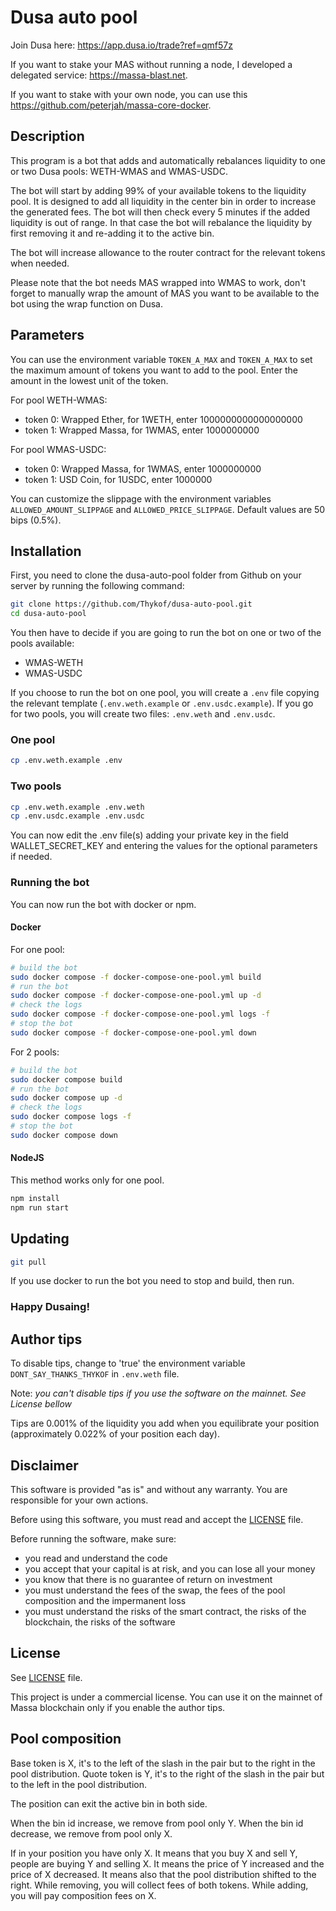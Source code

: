 # Dusa auto pool

Join Dusa here: <https://app.dusa.io/trade?ref=qmf57z>

If you want to stake your MAS without running a node, I developed a delegated service: <https://massa-blast.net>.

If you want to stake with your own node, you can use this <https://github.com/peterjah/massa-core-docker>.

## Description

This program is a bot that adds and automatically rebalances liquidity to one or two Dusa pools: WETH-WMAS and WMAS-USDC.

The bot will start by adding 99% of your available tokens to the liquidity pool. It is designed to add all liquidity in
the center bin in order to increase the generated fees. The bot will then check every 5 minutes if the added liquidity
is out of range. In that case the bot will rebalance the liquidity by first removing it and re-adding it to the active
bin.

The bot will increase allowance to the router contract for the relevant tokens when needed.

Please note that the bot needs MAS wrapped into WMAS to work, don't forget to manually wrap the amount of MAS you want
to be available to the bot using the wrap function on Dusa.

## Parameters

You can use the environment variable `TOKEN_A_MAX` and `TOKEN_A_MAX` to set the maximum amount of tokens you want to add to the pool. Enter the amount in the lowest unit of the token.

For pool WETH-WMAS:

- token 0: Wrapped Ether, for 1WETH, enter 1000000000000000000
- token 1: Wrapped Massa, for 1WMAS, enter 1000000000

For pool WMAS-USDC:

- token 0: Wrapped Massa, for 1WMAS, enter 1000000000
- token 1: USD Coin, for 1USDC, enter 1000000

You can customize the slippage with the environment variables `ALLOWED_AMOUNT_SLIPPAGE` and `ALLOWED_PRICE_SLIPPAGE`.
Default values are 50 bips (0.5%).

## Installation

First, you need to clone the dusa-auto-pool folder from Github on your server by running the following command:

```bash
git clone https://github.com/Thykof/dusa-auto-pool.git
cd dusa-auto-pool
```

You then have to decide if you are going to run the bot on one or two of the pools available:

- WMAS-WETH
- WMAS-USDC

If you choose to run the bot on one pool, you will create a `.env` file copying the relevant template
(`.env.weth.example` or `.env.usdc.example`). If you go for two pools, you will create two files: `.env.weth` and
`.env.usdc`.

### One pool

```bash
cp .env.weth.example .env
```

### Two pools

```bash
cp .env.weth.example .env.weth
cp .env.usdc.example .env.usdc
```

You can now edit the .env file(s) adding your private key in the field WALLET_SECRET_KEY and entering the values for the
optional parameters if needed.

### Running the bot

You can now run the bot with docker or npm.

#### Docker

For one pool:

```bash
# build the bot
sudo docker compose -f docker-compose-one-pool.yml build
# run the bot
sudo docker compose -f docker-compose-one-pool.yml up -d
# check the logs
sudo docker compose -f docker-compose-one-pool.yml logs -f
# stop the bot
sudo docker compose -f docker-compose-one-pool.yml down
```

For 2 pools:

```bash
# build the bot
sudo docker compose build
# run the bot
sudo docker compose up -d
# check the logs
sudo docker compose logs -f
# stop the bot
sudo docker compose down
```

#### NodeJS

This method works only for one pool.

```bash
npm install
npm run start
```

## Updating

```bash
git pull
```

If you use docker to run the bot you need to stop and build, then run.

### **Happy Dusaing!**

## Author tips

To disable tips, change to 'true' the environment variable `DONT_SAY_THANKS_THYKOF` in `.env.weth` file.

Note: *you can't disable tips if you use the software on the mainnet. See License bellow*

Tips are 0.001% of the liquidity you add when you equilibrate your position (approximately 0.022% of your position each day).

## Disclaimer

This software is provided "as is" and without any warranty. You are responsible for your own actions.

Before using this software, you must read and accept the [LICENSE](LICENSE) file.

Before running the software, make sure:

- you read and understand the code
- you accept that your capital is at risk, and you can lose all your money
- you know that there is no guarantee of return on investment
- you must understand the fees of the swap, the fees of the pool composition and the impermanent loss
- you must understand the risks of the smart contract, the risks of the blockchain, the risks of the software

## License

See [LICENSE](LICENSE) file.

This project is under a commercial license. You can use it on the mainnet of Massa blockchain
only if you enable the author tips.

## Pool composition

Base token is X, it's to the left of the slash in the pair but to the right in the pool distribution.
Quote token is Y, it's to the right of the slash in the pair but to the left in the pool distribution.

The position can exit the active bin in both side.

When the bin id increase, we remove from pool only Y.
When the bin id decrease, we remove from pool only X.

If in your position you have only X.
It means that you buy X and sell Y, people are buying Y and selling X.
It means the price of Y increased and the price of X decreased.
It means also that the pool distribution shifted to the right.
While removing, you will collect fees of both tokens.
While adding, you will pay composition fees on X.
